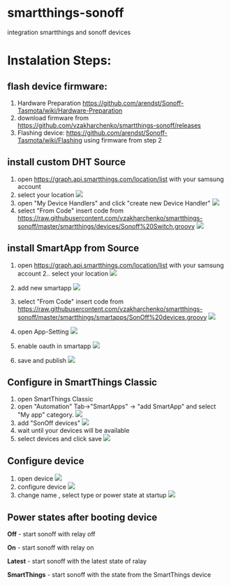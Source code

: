 # smartthings-sonoff
integration smartthings and sonoff devices

# Instalation Steps:
## flash device firmware:
  1. Hardware Preparation https://github.com/arendst/Sonoff-Tasmota/wiki/Hardware-Preparation
  2. download firmware from https://github.com/vzakharchenko/smartthings-sonoff/releases
  3. Flashing device: https://github.com/arendst/Sonoff-Tasmota/wiki/Flashing using firmware from step 2
  
## install custom DHT Source
  1. open https://graph.api.smartthings.com/location/list with your samsung account 
  2. select your location ![](https://github.com/vzakharchenko/smartthings-sonoff/blob/master/img/Location.png?raw=true)
  3. open "My Device Handlers"  and click "create new Device Handler" ![](https://github.com/vzakharchenko/smartthings-sonoff/blob/master/img/Device%20Handlers.png?raw=true)
  4. select "From Code" insert code from  https://raw.githubusercontent.com/vzakharchenko/smartthings-sonoff/master/smartthings/devices/Sonoff%20Switch.groovy ![](https://github.com/vzakharchenko/smartthings-sonoff/blob/master/img/New%20Device%20Handler%20.png?raw=true)
  
  
## install SmartApp from Source
  1. open https://graph.api.smartthings.com/location/list with your samsung account
  2.. select your location  ![](https://github.com/vzakharchenko/smartthings-sonoff/blob/master/img/Location.png?raw=true)
  3. add new smartapp  ![](https://github.com/vzakharchenko/smartthings-sonoff/blob/master/img/addNewSmartApp.png?raw=true)
  4. select "From Code" insert code from https://raw.githubusercontent.com/vzakharchenko/smartthings-sonoff/master/smartthings/smartapps/SonOff%20devices.groovy
![](https://github.com/vzakharchenko/smartthings-sonoff/blob/master/img/New%20SmartApp.png?raw=true)
  
  5. open App-Setting ![](https://github.com/vzakharchenko/smartthings-sonoff/blob/master/img/App%20Settings.png?raw=true)
  6. enable oauth in smartapp ![](https://github.com/vzakharchenko/smartthings-sonoff/blob/master/img/enableOAuth.png?raw=true)
  7.  save and publish ![](https://github.com/vzakharchenko/smartthings-sonoff/blob/master/img/saveAndPublish.png?raw=true)
  

## Configure in SmartThings Classic
  1. open SmartThings Classic
  2. open "Automation" Tab->"SmartApps" -> "add SmartApp" and select "My app" category.   ![](https://github.com/vzakharchenko/smartthings-sonoff/blob/master/img/addSmartApp.png?raw=true)
  3. add "SonOff devices" ![](https://github.com/vzakharchenko/smartthings-sonoff/blob/master/img/SonOffDevices.png?raw=true)
  4. wait until your devices will be available 
  5. select devices and click save ![](https://github.com/vzakharchenko/smartthings-sonoff/blob/master/img/selectDevices.png?raw=true)


## Configure device
  1. open device ![](https://github.com/vzakharchenko/smartthings-sonoff/blob/master/img/selectDevice.png?raw=true)
  2. configure device ![](https://github.com/vzakharchenko/smartthings-sonoff/blob/master/img/configureDevice.png?raw=true)
  3. change name , select type or  power state at startup
 ![](https://github.com/vzakharchenko/smartthings-sonoff/blob/master/img/ConfigureDevicePage.png?raw=true)
  
##  Power states after booting device

  **Off** - start sonoff with relay off 
  
  **On** - start sonoff with relay on
  
  **Latest** - start sonoff with the latest state of ralay
  
  **SmartThings** - start sonoff with the  state from the SmartThings device
